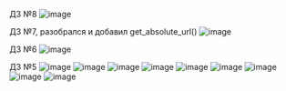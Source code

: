 
ДЗ №8
![image](https://github.com/ClarkBrown87/ITCode5/assets/58907830/0a631e10-400d-420e-9a88-528a6c7fb9bd)

ДЗ №7, разобрался и добавил get_absolute_url()
![image](https://github.com/ClarkBrown87/ITCode5/assets/58907830/a7781e40-0a1b-4740-b4d4-478380e847fc)

ДЗ №6
![image](https://github.com/ClarkBrown87/ITCode5/assets/58907830/2f83cd27-6bff-490a-beb7-2e3070ff23ca)

ДЗ №5
![image](https://github.com/ClarkBrown87/ITCode5/assets/58907830/39545e58-a16b-4f70-9b75-766291dbb4c4)
![image](https://github.com/ClarkBrown87/ITCode5/assets/58907830/ac064dbd-45fb-490c-be96-39d714f8fbae)
![image](https://github.com/ClarkBrown87/ITCode5/assets/58907830/c1a4bf83-713b-4fa5-b61e-e76537007012)
![image](https://github.com/ClarkBrown87/ITCode5/assets/58907830/baa2a3ad-44a2-4377-9de6-5a53ea759ad4)
![image](https://github.com/ClarkBrown87/ITCode5/assets/58907830/ecd58b3a-cb2d-40c2-9eca-f6cff73aec78)
![image](https://github.com/ClarkBrown87/ITCode5/assets/58907830/f276eb58-de6b-43d3-baac-92ba25a7a17a)
![image](https://github.com/ClarkBrown87/ITCode5/assets/58907830/7f338518-841f-4c26-9306-9ffd71695ca7)
![image](https://github.com/ClarkBrown87/ITCode5/assets/58907830/7b190218-1b2f-4b5f-ae67-00a17eaaff27)
![image](https://github.com/ClarkBrown87/ITCode5/assets/58907830/c0a8001f-8c4a-42ec-90e3-f208fa7bf2e8)
